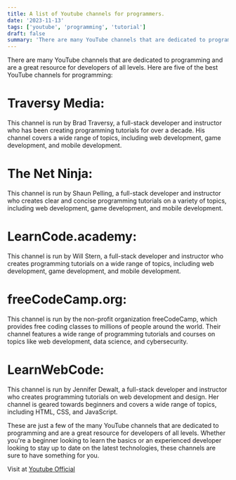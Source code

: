 ```yaml
---
title: A list of Youtube channels for programmers.
date: '2023-11-13'
tags: ['youtube', 'programming', 'tutorial']
draft: false
summary: 'There are many YouTube channels that are dedicated to programming and are a great resource for developers of all levels.'
---
```


There are many YouTube channels that are dedicated to programming and are a great resource for developers of all levels. Here are five of the best YouTube channels for programming:

# Traversy Media:

This channel is run by Brad Traversy, a full-stack developer and instructor who has been creating programming tutorials for over a decade. His channel covers a wide range of topics, including web development, game development, and mobile development.

# The Net Ninja:

This channel is run by Shaun Pelling, a full-stack developer and instructor who creates clear and concise programming tutorials on a variety of topics, including web development, game development, and mobile development.

# LearnCode.academy:

This channel is run by Will Stern, a full-stack developer and instructor who creates programming tutorials on a wide range of topics, including web development, game development, and mobile development.

# freeCodeCamp.org:

This channel is run by the non-profit organization freeCodeCamp, which provides free coding classes to millions of people around the world. Their channel features a wide range of programming tutorials and courses on topics like web development, data science, and cybersecurity.

# LearnWebCode:

This channel is run by Jennifer Dewalt, a full-stack developer and instructor who creates programming tutorials on web development and design. Her channel is geared towards beginners and covers a wide range of topics, including HTML, CSS, and JavaScript.

These are just a few of the many YouTube channels that are dedicated to programming and are a great resource for developers of all levels. Whether you're a beginner looking to learn the basics or an experienced developer looking to stay up to date on the latest technologies, these channels are sure to have something for you.

Visit at <a href="https://youtube.com/">Youtube Official</a>
